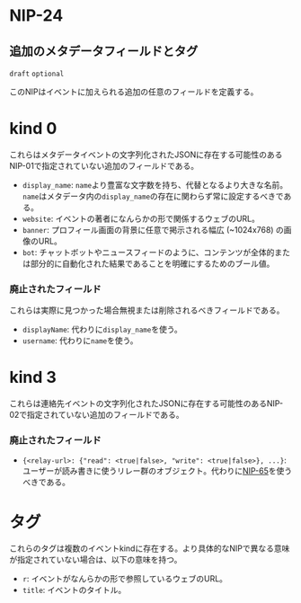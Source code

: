NIP-24
======

追加のメタデータフィールドとタグ
------------------------------

`draft` `optional`

このNIPはイベントに加えられる追加の任意のフィールドを定義する。

kind 0
======

これらはメタデータイベントの文字列化されたJSONに存在する可能性のあるNIP-01で指定されていない追加のフィールドである。

  - `display_name`: `name`より豊富な文字数を持ち、代替となるより大きな名前。`name`はメタデータ内の`display_name`の存在に関わらず常に設定するべきである。
  - `website`: イベントの著者になんらかの形で関係するウェブのURL。
  - `banner`: プロフィール画面の背景に任意で掲示される幅広 (~1024x768) の画像のURL。
  - `bot`: チャットボットやニュースフィードのように、コンテンツが全体的または部分的に自動化された結果であることを明確にするためのブール値。

### 廃止されたフィールド

これらは実際に見つかった場合無視または削除されるべきフィールドである。

  - `displayName`: 代わりに`display_name`を使う。
  - `username`: 代わりに`name`を使う。

kind 3
======

これらは連絡先イベントの文字列化されたJSONに存在する可能性のあるNIP-02で指定されていない追加のフィールドである。

### 廃止されたフィールド

  - `{<relay-url>: {"read": <true|false>, "write": <true|false>}, ...}`: ユーザーが読み書きに使うリレー群のオブジェクト。代わりに[NIP-65](65.md)を使うべきである。

タグ
====

これらのタグは複数のイベントkindに存在する。より具体的なNIPで異なる意味が指定されていない場合は、以下の意味を持つ。

  - `r`: イベントがなんらかの形で参照しているウェブのURL。
  - `title`: イベントのタイトル。
